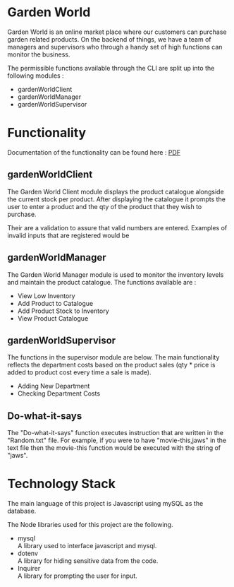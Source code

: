 # Garden World
 Garden World is an online market place where our customers can purchase garden related products. On the backend of things, we have a team of managers and supervisors who through a handy set of high functions can monitor the business.

 The permissible functions available through the CLI are split up into the following modules :

<ul>
  <li> gardenWorldClient</li>
  <li> gardenWorldManager </li>
  <li> gardenWorldSupervisor </li>
</ul>

# Functionality
Documentation of the functionality can be found here :
<a href=" "> PDF</a>

## gardenWorldClient
  The Garden World Client module displays the product catalogue alongside the current stock per product. After displaying the catalogue it prompts the user to enter a product and the qty of the product that they wish to purchase.  <br>
  
  Their are a validation to assure that valid numbers are entered. Examples of invalid inputs that are registered would be 

## gardenWorldManager
  The Garden World Manager module is used to monitor the inventory levels and maintain the product catalogue. The functions available are :

<ul>
  <li> View Low Inventory</li>
  <li> Add Product to Catalogue </li>
  <li> Add Product Stock to Inventory </li>
  <li> View Product Catalogue </li>
</ul>
 
## gardenWorldSupervisor
  The functions in the supervisor module are below. The main functionality reflects the department costs based on the product sales (qty * price is added to product cost every time a sale is made).

  <ul>
  <li> Adding New Department</li>
  <li> Checking Department Costs </li>

 </ul>
 
## Do-what-it-says
 The "Do-what-it-says" function executes instruction that are written in the "Random.txt" file. 
 For example, if you were to have "movie-this,jaws" in the text file then the movie-this function would be executed with the string of "jaws".

# Technology Stack
The main language of this project is Javascript using mySQL as the database.

The Node libraries used for this project are the following.
<ul>
  <li> mysql </li>
    A library used to interface javascript and mysql.
  <li> dotenv </li>
    A library for hiding sensitive data from the code.
  <li> Inquirer </li>
    A library for prompting the user for input.
</ul>
